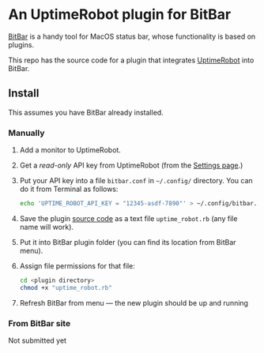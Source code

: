 # An UptimeRobot plugin for BitBar

<a href="https://getbitbar.com" target="_blank" rel="noopener noreferrer">BitBar</a> is a handy tool for MacOS status bar, whose functionality is based on plugins.

This repo has the source code for a plugin that integrates <a href="https://uptimerobot.com" target="_blank" rel="noopener noreferrer">UptimeRobot</a> into BitBar.

## Install

This assumes you have BitBar already installed.

### Manually

1. Add a monitor to UptimeRobot.
1. Get a *read-only* API key from UptimeRobot (from the <a href="https://uptimerobot.com/dashboard.php#mySettings" target="_blank">Settings page</a>.)
1. Put your API key into a file `bitbar.conf` in `~/.config/` directory. You can do it from Terminal as follows:

	```sh
	echo 'UPTIME_ROBOT_API_KEY = "12345-asdf-7890"' > ~/.config/bitbar.conf
	```

1. Save the plugin <a href="https://raw.githubusercontent.com/sergeypedan/bitbar-uptime-robot-dashboard/master/uptime_robot.rb" target="_blank">source code</a> as a text file `uptime_robot.rb` (any file name will work).
1. Put it into BitBar plugin folder (you can find its location from BitBar menu).
1. Assign file permissions for that file:

	```sh
	cd <plugin directory>
	chmod +x "uptime_robot.rb"
	```

1. Refresh BitBar from menu — the new plugin should be up and running

### From BitBar site

Not submitted yet
